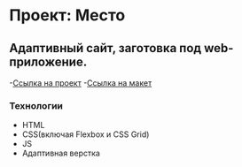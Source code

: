 # Проект: Место
  ## Адаптивный сайт, заготовка под web-приложение.
  -[Ссылка на проект](https://odnimslovom.github.io/mesto-project/)
  -[Ссылка на макет](https://www.figma.com/file/bjyvbKKJN2naO0ucURl2Z0/JavaScript.-Sprint-5?node-id=50160%3A110)
### Технологии
  * HTML
  * CSS(включая Flexbox и CSS Grid)
  * JS
  * Адаптивная верстка
